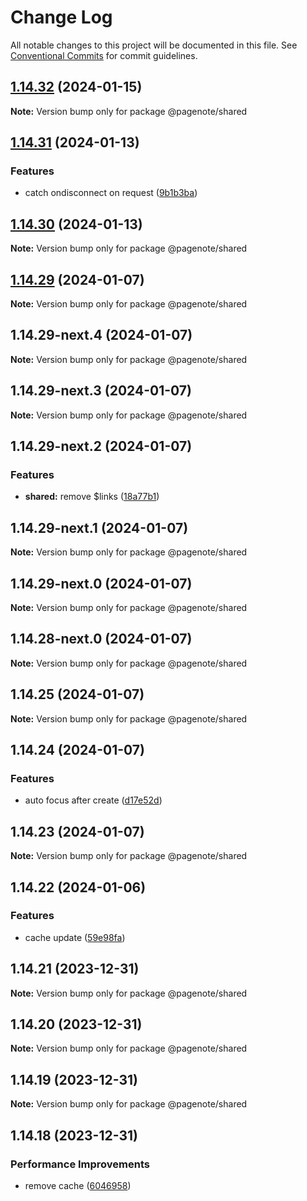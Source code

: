 # Change Log

All notable changes to this project will be documented in this file.
See [Conventional Commits](https://conventionalcommits.org) for commit guidelines.

## [1.14.32](https://github.com/rowthan/pagenote/compare/@pagenote/shared@1.14.31...@pagenote/shared@1.14.32) (2024-01-15)

**Note:** Version bump only for package @pagenote/shared





## [1.14.31](https://github.com/rowthan/pagenote/compare/@pagenote/shared@1.14.30...@pagenote/shared@1.14.31) (2024-01-13)


### Features

* catch ondisconnect on request ([9b1b3ba](https://github.com/rowthan/pagenote/commit/9b1b3baf0ac0f0465d66e6018d2b1ed023ec0b74))





## [1.14.30](https://github.com/rowthan/pagenote/compare/@pagenote/shared@1.14.29...@pagenote/shared@1.14.30) (2024-01-13)

**Note:** Version bump only for package @pagenote/shared





## [1.14.29](https://github.com/rowthan/pagenote/compare/@pagenote/shared@1.14.24...@pagenote/shared@1.14.29) (2024-01-07)

**Note:** Version bump only for package @pagenote/shared





## 1.14.29-next.4 (2024-01-07)

**Note:** Version bump only for package @pagenote/shared





## 1.14.29-next.3 (2024-01-07)

**Note:** Version bump only for package @pagenote/shared





## 1.14.29-next.2 (2024-01-07)


### Features

* **shared:** remove $links ([18a77b1](https://github.com/rowthan/pagenote/commit/18a77b11fbe1ffcede483f7af12ed0506c2afee9))





## 1.14.29-next.1 (2024-01-07)

**Note:** Version bump only for package @pagenote/shared





## 1.14.29-next.0 (2024-01-07)

**Note:** Version bump only for package @pagenote/shared





## 1.14.28-next.0 (2024-01-07)

**Note:** Version bump only for package @pagenote/shared





## 1.14.25 (2024-01-07)

**Note:** Version bump only for package @pagenote/shared





## 1.14.24 (2024-01-07)


### Features

* auto focus after create ([d17e52d](https://github.com/rowthan/pagenote/commit/d17e52d7279791415aebb5b58c8c792baa1a5606))





## 1.14.23 (2024-01-07)

**Note:** Version bump only for package @pagenote/shared





## 1.14.22 (2024-01-06)


### Features

* cache update ([59e98fa](https://github.com/rowthan/pagenote/commit/59e98fa15fa3b4826af6c4e389564b166cd049a9))





## 1.14.21 (2023-12-31)

**Note:** Version bump only for package @pagenote/shared





## 1.14.20 (2023-12-31)

**Note:** Version bump only for package @pagenote/shared





## 1.14.19 (2023-12-31)

**Note:** Version bump only for package @pagenote/shared





## 1.14.18 (2023-12-31)


### Performance Improvements

* remove cache ([6046958](https://github.com/rowthan/pagenote/commit/6046958fdc6e4385f45e4c2f9e489bd2bfc774bb))
